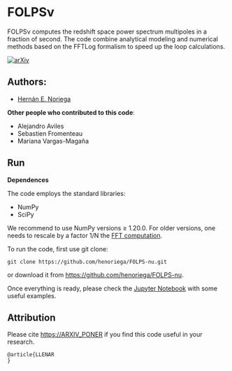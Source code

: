 # FOLPSν
FOLPSν computes the redshift space power spectrum multipoles in a fraction of second. The code combine analytical modeling and numerical methods based on the FFTLog formalism to speed up the loop calculations.


[![arXiv](https://img.shields.io/badge/arXiv-PONER_NUMERO-red)](https://ARXIV_PONER_LINK)


## Authors: 
- [Hernán E. Noriega](mailto:henoriega@estudiantes.fisica.unam.mx)

**Other people who contributed to this code**:
- Alejandro Aviles
- Sebastien Fromenteau
- Mariana Vargas-Magaña


## Run

**Dependences**

The code employs the standard libraries:
- NumPy 
- SciPy

We recommend to use NumPy versions ≥ 1.20.0. For older versions, one needs to rescale by a factor 1/N the [FFT computation](https://github.com/henoriega/FOLPS-nu/blob/main/Mmodules.py#L412). 

To run the code, first use git clone:

```
git clone https://github.com/henoriega/FOLPS-nu.git
```

or download it from https://github.com/henoriega/FOLPS-nu.

Once everything is ready, please check the [Jupyter Notebook](https://github.com/henoriega/FOLPS-nu/blob/main/notebooks/Example.ipynb) with some useful examples. 



Attribution
-----------

Please cite <https://ARXIV_PONER> if you find this code useful in your research. 

    @article{LLENAR
    }
